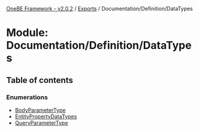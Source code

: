 [OneBE Framework - v2.0.2](../README.md) / [Exports](../modules.md) / Documentation/Definition/DataTypes

# Module: Documentation/Definition/DataTypes

## Table of contents

### Enumerations

- [BodyParameterType](../enums/Documentation_Definition_DataTypes.BodyParameterType.md)
- [EntityPropertyDataTypes](../enums/Documentation_Definition_DataTypes.EntityPropertyDataTypes.md)
- [QueryParameterType](../enums/Documentation_Definition_DataTypes.QueryParameterType.md)

